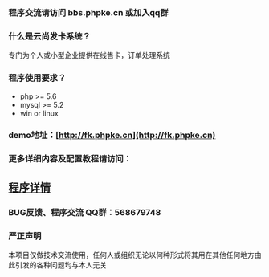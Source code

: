 
### 程序交流请访问 bbs.phpke.cn 或加入qq群 


### 什么是云尚发卡系统？
专门为个人或小型企业提供在线售卡，订单处理系统

### 程序使用要求？
* php >= 5.6
* mysql >= 5.2
* win or linux

### demo地址：[http://fk.phpke.cn](http://fk.phpke.cn)

### 更多详细内容及配置教程请访问：
## [程序详情](https://bbs.phpke.cn/?thread-1.htm)

### BUG反馈、程序交流 QQ群：568679748


### 严正声明
本项目仅做技术交流使用，任何人或组织无论以何种形式将其用在其他任何地方由此引发的各种问题均与本人无关


